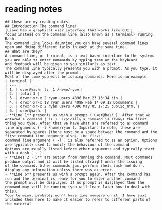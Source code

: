# reading notes	
	## these are my reading notes.
	## Introduction The command line!
	(Linux has a graphical user interface that works like GUI.)
	focus instead on the command line (also known as a terminal) running Bash.
	The command line looks daunting.you can have several command lines open and doing different tasks in each at the same time. 
	## What are they?
	A command line, or terminal, is a text based interface to the system. you are able to enter commands by typing them on the keyboard
	and feedback will be given to you similarly as text.
	The command line typically presents you with a prompt. As you type, it will be displayed after the prompt.
	Most of the time you will be issuing commands. Here is an example:
	| terminal |
	| --- |
	| 1. | user@bash: ls -1 /home/ryan |
	| 2. | total 3 |
	| 3. | drwxr-xr-x 2 ryan users 4096 Mar 23 13:34 bin |
	| 4. | drwxr-xr-x 18 ryan users 4096 Feb 17 09:12 Documents |
	| 5. | drwxr-xr-x 2 ryan users 4096 May 05 17:25 public_html |
	| 6. | user@bash: |
	- **Line 1** presents us with a prompt ( user@bash ). After that we entered a command ( ls ). Typically a command is always the first 
	thing you type. After that we have what are referred to as command line arguments ( -l /home/ryan ). Important to note, these are 
	separated by spaces (there must be a space between the command and the first command line argument also). The first 
	command line argument ( -l ) is also referred to as an option. Options are typically used to modify the behaviour of the command. 
	Options are usually listed before other arguments and typically start with a dash ( - ).
	- **Lines 2 - 5** are output from running the command. Most commands produce output and it will be listed straight under the issuing 
	of the command. Other commands just perform their task and don't display any information unless there was an error.
	- **Line 6** presents us with a prompt again. After the command has run and the terminal is ready for you to enter another command 
	the prompt will be displayed. If no prompt is displayed then the command may still be running (you will learn later how to deal with 
	this).
	Your terminal probably won't have line numbers on it. I have just included them here to make it easier to refer to different parts of 
	the material
